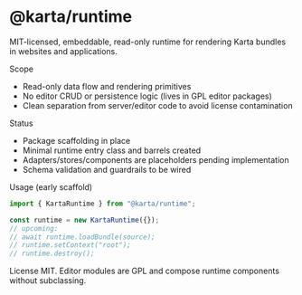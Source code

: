 # @karta/runtime

MIT-licensed, embeddable, read-only runtime for rendering Karta bundles in websites and applications.

Scope
- Read-only data flow and rendering primitives
- No editor CRUD or persistence logic (lives in GPL editor packages)
- Clean separation from server/editor code to avoid license contamination

Status
- Package scaffolding in place
- Minimal runtime entry class and barrels created
- Adapters/stores/components are placeholders pending implementation
- Schema validation and guardrails to be wired

Usage (early scaffold)
```ts
import { KartaRuntime } from "@karta/runtime";

const runtime = new KartaRuntime({});
// upcoming:
// await runtime.loadBundle(source);
// runtime.setContext("root");
// runtime.destroy();
```

License
MIT. Editor modules are GPL and compose runtime components without subclassing.